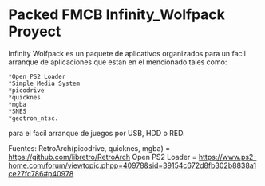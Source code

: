 # Packed FMCB Infinity_Wolfpack Proyect

Infinity Wolfpack es un paquete de aplicativos organizados para un facil arranque de aplicaciones que estan en el mencionado tales como:

    *Open PS2 Loader
    *Simple Media System
    *picodrive
    *quicknes
    *mgba
    *SNES
    *geotron_ntsc.

para el facil arranque de juegos por USB, HDD o RED.

Fuentes: 
RetroArch(picodrive, quicknes, mgba) = https://github.com/libretro/RetroArch
Open PS2 Loader = https://www.ps2-home.com/forum/viewtopic.phpp=40978&sid=39154c672d8fb302b8838a1ce27fc786#p40978
